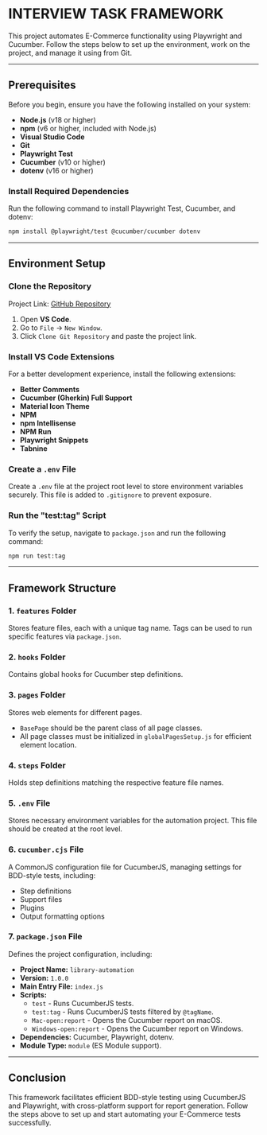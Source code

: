 # INTERVIEW TASK FRAMEWORK

This project automates E-Commerce functionality using Playwright and Cucumber. Follow the steps below to set up the environment, work on the project, and manage it using from Git.

---

## Prerequisites
Before you begin, ensure you have the following installed on your system:

- **Node.js** (v18 or higher)
- **npm** (v6 or higher, included with Node.js)
- **Visual Studio Code**
- **Git**
- **Playwright Test**
- **Cucumber** (v10 or higher)
- **dotenv** (v16 or higher)

### Install Required Dependencies
Run the following command to install Playwright Test, Cucumber, and dotenv:
```sh
npm install @playwright/test @cucumber/cucumber dotenv
```

---

## Environment Setup
### Clone the Repository
Project Link: [GitHub Repository](https://github.com/Stan82Bek/interview-task.git)

1. Open **VS Code**.
2. Go to `File` → `New Window`.
3. Click `Clone Git Repository` and paste the project link.

### Install VS Code Extensions
For a better development experience, install the following extensions:
- **Better Comments**
- **Cucumber (Gherkin) Full Support**
- **Material Icon Theme**
- **NPM**
- **npm Intellisense**
- **NPM Run**
- **Playwright Snippets**
- **Tabnine**

### Create a `.env` File
Create a `.env` file at the project root level to store environment variables securely. This file is added to `.gitignore` to prevent exposure.

### Run the "test:tag" Script
To verify the setup, navigate to `package.json` and run the following command:
```sh
npm run test:tag
```

---

## Framework Structure

### 1. `features` Folder
Stores feature files, each with a unique tag name. Tags can be used to run specific features via `package.json`.

### 2. `hooks` Folder
Contains global hooks for Cucumber step definitions.

### 3. `pages` Folder
Stores web elements for different pages.
- `BasePage` should be the parent class of all page classes.
- All page classes must be initialized in `globalPagesSetup.js` for efficient element location.

### 4. `steps` Folder
Holds step definitions matching the respective feature file names.

### 5. `.env` File
Stores necessary environment variables for the automation project. This file should be created at the root level.

### 6. `cucumber.cjs` File
A CommonJS configuration file for CucumberJS, managing settings for BDD-style tests, including:
- Step definitions
- Support files
- Plugins
- Output formatting options

### 7. `package.json` File
Defines the project configuration, including:
- **Project Name:** `library-automation`
- **Version:** `1.0.0`
- **Main Entry File:** `index.js`
- **Scripts:**
    - `test` - Runs CucumberJS tests.
    - `test:tag` - Runs CucumberJS tests filtered by `@tagName`.
    - `Mac-open:report` - Opens the Cucumber report on macOS.
    - `Windows-open:report` - Opens the Cucumber report on Windows.
- **Dependencies:** Cucumber, Playwright, dotenv.
- **Module Type:** `module` (ES Module support).

---

## Conclusion
This framework facilitates efficient BDD-style testing using CucumberJS and Playwright, with cross-platform support for report generation. Follow the steps above to set up and start automating your E-Commerce tests successfully.

